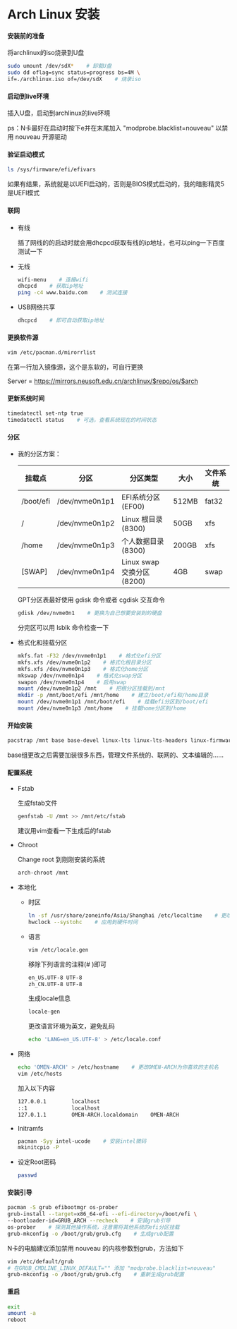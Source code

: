 # Arch Linux 安装

#### 安装前的准备

将archlinux的iso烧录到U盘

```sh
sudo umount /dev/sdX*    # 卸载U盘
sudo dd oflag=sync status=progress bs=4M \
if=./archlinux.iso of=/dev/sdX    # 烧录iso
```

#### 启动到live环境

插入U盘，启动到archlinux的live环境

ps：N卡最好在启动时按下e并在末尾加入 "modprobe.blacklist=nouveau" 以禁用 nouveau 开源驱动

#### 验证启动模式

```sh
ls /sys/firmware/efi/efivars
```

如果有结果，系统就是以UEFI启动的，否则是BIOS模式启动的，我的暗影精灵5是UEFI模式

#### 联网

- 有线

  插了网线的的启动时就会用dhcpcd获取有线的ip地址，也可以ping一下百度测试一下

- 无线

  ```sh
  wifi-menu    # 连接wifi
  dhcpcd    # 获取ip地址
  ping -c4 www.baidu.com    # 测试连接
  ```

- USB网络共享

  ```sh
  dhcpcd    # 即可自动获取ip地址
  ```

#### 更换软件源

```sh
vim /etc/pacman.d/mirorrlist
```

在第一行加入镜像源，这个是东软的，可自行更换 

Server = <https://mirrors.neusoft.edu.cn/archlinux/$repo/os/$arch>

#### 更新系统时间

```sh
timedatectl set-ntp true
timedatectl status    # 可选，查看系统现在的时间状态
```

#### 分区

- 我的分区方案：

    | 挂载点    | 分区           | 分区类型                   | 大小  | 文件系统 |
    | --------- | -------------- | -------------------------- | ----- | -------- |
    | /boot/efi | /dev/nvme0n1p1 | EFI系统分区(EF00)        | 512MB | fat32    |
    | /         | /dev/nvme0n1p2 | Linux 根目录(8300)       | 50GB  | xfs      |
    | /home     | /dev/nvme0n1p3 | 个人数据目录(8300)       | 200GB | xfs      |
    | [SWAP]    | /dev/nvme0n1p4 | Linux swap交换分区(8200) | 4GB   | swap     |

    GPT分区表最好使用 gdisk 命令或者 cgdisk 交互命令

    ```sh
    gdisk /dev/nvme0n1    # 更换为自己想要安装到的硬盘
    ```

    分完区可以用 lsblk 命令检查一下

- 格式化和挂载分区

  ```sh
  mkfs.fat -F32 /dev/nvme0n1p1    # 格式化efi分区
  mkfs.xfs /dev/nvme0n1p2    # 格式化根目录分区
  mkfs.xfs /dev/nvme0n1p3    # 格式化home分区
  mkswap /dev/nvme0n1p4    # 格式化swap分区
  swapon /dev/nvme0n1p4    # 启用swap
  mount /dev/nvme0n1p2 /mnt    # 把根分区挂载到/mnt
  mkdir -p /mnt/boot/efi /mnt/home    # 建立/boot/efi和/home目录
  mount /dev/nvme0n1p1 /mnt/boot/efi    # 挂载efi分区到/boot/efi
  mount /dev/nvme0n1p3 /mnt/home    # 挂载home分区到/home
  ```

#### 开始安装

```sh
pacstrap /mnt base base-devel linux-lts linux-lts-headers linux-firmware dosfstools xfsprogs libmtp mtpfs net-tools dhcpcd dialog iw netctl wireless_tools wpa_supplicant inetutils vim man-db man-pages bash-completion
```

base组更改之后需要加装很多东西，管理文件系统的、联网的、文本编辑的......

#### 配置系统

- Fstab

  生成fstab文件

  ```sh
  genfstab -U /mnt >> /mnt/etc/fstab
  ```

  建议用vim查看一下生成后的fstab

- Chroot

  Change root 到刚刚安装的系统

  ```sh
  arch-chroot /mnt
  ```

- 本地化

  - 时区

    ```sh
    ln -sf /usr/share/zoneinfo/Asia/Shanghai /etc/localtime    # 更改时区
    hwclock --systohc    # 应用到硬件时间
    ```

  - 语言

    ```sh
    vim /etc/locale.gen
    ```

    移除下列语言的注释(# )即可

    ```sh
    en_US.UTF-8 UTF-8
    zh_CN.UTF-8 UTF-8
    ```
    

    生成locale信息
    
    ```sh
    locale-gen
    ```

    更改语言环境为英文，避免乱码
    
    ```sh
    echo 'LANG=en_US.UTF-8' > /etc/locale.conf
    ```

- 网络

  ```sh
  echo 'OMEN-ARCH' > /etc/hostname    # 更改OMEN-ARCH为你喜欢的主机名
  vim /etc/hosts
  ```

  加入以下内容

  ```sh
  127.0.0.1        localhost
  ::1              localhost
  127.0.1.1        OMEN-ARCH.localdomain    OMEN-ARCH
  ```

- Initramfs

  ```sh
  pacman -Syy intel-ucode    # 安装intel微码
  mkinitcpio -P
  ```
  
- 设定Root密码

  ```sh
  passwd
  ```

#### 安装引导

```sh
pacman -S grub efibootmgr os-prober
grub-install --target=x86_64-efi --efi-directory=/boot/efi \
--bootloader-id=GRUB_ARCH --recheck    # 安装grub引导
os-prober    # 探测其他操作系统，注意需将其他系统的efi分区挂载
grub-mkconfig -o /boot/grub/grub.cfg    # 生成grub配置    
```

N卡的电脑建议添加禁用 nouveau 的内核参数到grub，方法如下

```sh
vim /etc/default/grub    
# 在GRUB_CMDLINE_LINUX_DEFAULT="" 添加 "modprobe.blacklist=nouveau"
grub-mkconfig -o /boot/grub/grub.cfg    # 重新生成grub配置
```

#### 重启

```sh
exit
umount -a
reboot
```

